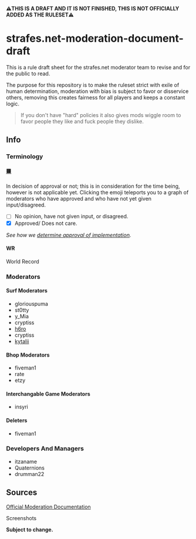 **⚠️THIS IS A DRAFT AND IT IS NOT FINISHED, THIS IS NOT OFFICIALLY ADDED AS THE RULESET⚠️**

# strafes.net-moderation-document-draft

This is a rule draft sheet for the strafes.net moderator team to revise and for the public to read.

The purpose for this repository is to make the ruleset strict with exile of human determination, moderation with bias is subject to favor or disservice others, removing this creates fairness for all players and keeps a constant logic.

> If you don't have "hard" policies it also gives mods wiggle room to favor people they like and fuck people they dislike.

## Info

### Terminology

#### [🟨](https://github.com/insyri/strafes.net-moderation-document-draft/blob/main/moderator-decision-tables.md)
In decision of approval or not; this is in consideration for the time being, however is not applicable yet. Clicking the emoji teleports you to a graph of moderators who have approved and who have not yet given input/disagreed.
- [ ] No opinion, have not given input, or disagreed.
- [x] Approved/ Does not care.

*See how we [determine approval of implementation](https://github.com/insyri/strafes.net-moderation-document-draft/blob/main/info/determination.md).*

#### WR
World Record

### Moderators

#### Surf Moderators

- gloriouspuma
- st0tty
- y_Mia
- cryptiss
- [h6ro](https://github.com/1337hiro)
- cryptiss
- [kytalii](https://github.com/Azurilex)

#### Bhop Moderators

- fiveman1
- rate
- etzy

#### Interchangable Game Moderators

- insyri

#### Deleters

- fiveman1

### Developers And Managers

- itzaname
- Quaternions
- drumman22

## Sources

[Official Moderation Documentation](https://docs.google.com/document/d/1D8i9_5HCNw1wh6CBcwK6Z-i3vq-MYuME4BJuoVD37SE/edit?usp=sharing)

Screenshots

**Subject to change.**
